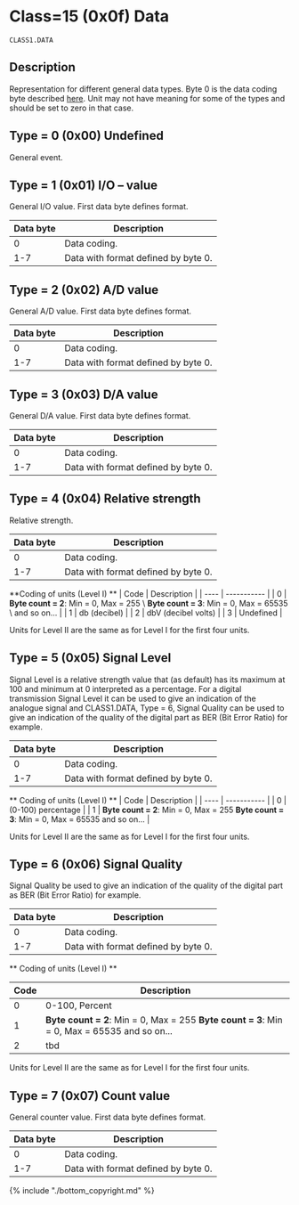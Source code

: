 # Class=15 (0x0f) Data

    CLASS1.DATA
    
## Description

Representation for different general data types. Byte 0 is the data coding byte described [here](./data_coding.md). Unit may not have meaning for some of the types and should be set to zero in that case.

## Type = 0 (0x00) Undefined

General event. 

## Type = 1 (0x01) I/O – value

General I/O value. First data byte defines format. 

 | Data byte | Description                         | 
 | --------- | -----------                         | 
 | 0         | Data coding.                        | 
 | 1-7       | Data with format defined by byte 0. | 

## Type = 2 (0x02) A/D value

General A/D value. First data byte defines format. 

 | Data byte | Description                         | 
 | --------- | -----------                         | 
 | 0         | Data coding.                        | 
 | 1-7       | Data with format defined by byte 0. | 

## Type = 3 (0x03) D/A value

General D/A value. First data byte defines format. 

 | Data byte | Description                         | 
 | --------- | -----------                         | 
 | 0         | Data coding.                        | 
 | 1-7       | Data with format defined by byte 0. | 

## Type = 4 (0x04) Relative strength

Relative strength.  

 | Data byte | Description                         | 
 | --------- | -----------                         | 
 | 0         | Data coding.                        | 
 | 1-7       | Data with format defined by byte 0. | 

**Coding of units (Level I) **
 | Code | Description                                                                                        | 
 | ---- | -----------                                                                                        | 
 | 0    | **Byte count = 2**: Min = 0, Max = 255 \\ **Byte count = 3**: Min = 0, Max = 65535 \\ and so on... | 
 | 1    | db (decibel)                                                                                       | 
 | 2    | dbV (decibel volts)                                                                                | 
 | 3    | Undefined                                                                                          | 

Units for Level II are the same as for Level I for the first four units.

## Type = 5 (0x05) Signal Level

Signal Level is a relative strength value that (as default) has its maximum at 100 and minimum at 0 interpreted as a percentage. For a digital transmission Signal Level it can be used to give an indication of the analogue signal and CLASS1.DATA, Type = 6, Signal Quality can be used to give an indication of the quality of the digital part as BER (Bit Error Ratio) for example.

 | Data byte | Description                         | 
 | --------- | -----------                         | 
 | 0         | Data coding.                        | 
 | 1-7       | Data with format defined by byte 0. | 

** Coding of units (Level I) **
 | Code | Description                                                                                        | 
 | ---- | -----------                                                                                        | 
 | 0    | (0-100) percentage                                                                                 | 
 | 1    | **Byte count = 2**: Min = 0, Max = 255  **Byte count = 3**: Min = 0, Max = 65535  and so on... | 


Units for Level II are the same as for Level I for the first four units.

## Type = 6 (0x06) Signal Quality

Signal Quality be used to give an indication of the quality of the digital part as BER (Bit Error Ratio) for example. 

 | Data byte | Description                         | 
 | --------- | -----------                         | 
 | 0         | Data coding.                        | 
 | 1-7       | Data with format defined by byte 0. | 

** Coding of units (Level I) **

 | Code | Description                                                                                        | 
 | ---- | -----------                                                                                        | 
 | 0    | 0-100, Percent                                                                                     | 
 | 1    | **Byte count = 2**: Min = 0, Max = 255  **Byte count = 3**: Min = 0, Max = 65535  and so on... | 
 | 2    | tbd                                                                                                | 

Units for Level II are the same as for Level I for the first four units.

## Type = 7 (0x07) Count value

General counter value. First data byte defines format. 

 | Data byte | Description                         | 
 | --------- | -----------                         | 
 | 0         | Data coding.                        | 
 | 1-7       | Data with format defined by byte 0. | 



{% include "./bottom_copyright.md" %}
